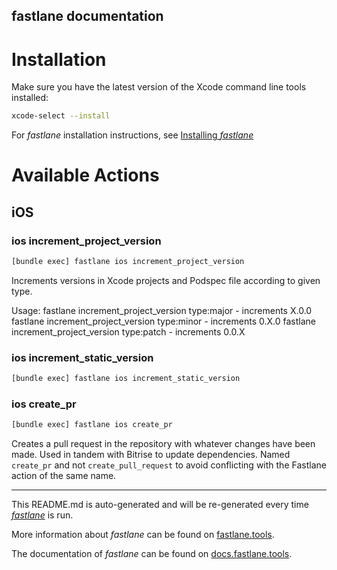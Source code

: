 fastlane documentation
----

# Installation

Make sure you have the latest version of the Xcode command line tools installed:

```sh
xcode-select --install
```

For _fastlane_ installation instructions, see [Installing _fastlane_](https://docs.fastlane.tools/#installing-fastlane)

# Available Actions

## iOS

### ios increment_project_version

```sh
[bundle exec] fastlane ios increment_project_version
```

Increments versions in Xcode projects and Podspec file according to given type.

Usage:
fastlane increment_project_version type:major - increments X.0.0
fastlane increment_project_version type:minor - increments 0.X.0
fastlane increment_project_version type:patch - increments 0.0.X


### ios increment_static_version

```sh
[bundle exec] fastlane ios increment_static_version
```



### ios create_pr

```sh
[bundle exec] fastlane ios create_pr
```

Creates a pull request in the repository with whatever changes have been made. Used in tandem with Bitrise to update dependencies. Named `create_pr` and not `create_pull_request` to avoid conflicting with the Fastlane action of the same name.

----

This README.md is auto-generated and will be re-generated every time [_fastlane_](https://fastlane.tools) is run.

More information about _fastlane_ can be found on [fastlane.tools](https://fastlane.tools).

The documentation of _fastlane_ can be found on [docs.fastlane.tools](https://docs.fastlane.tools).
